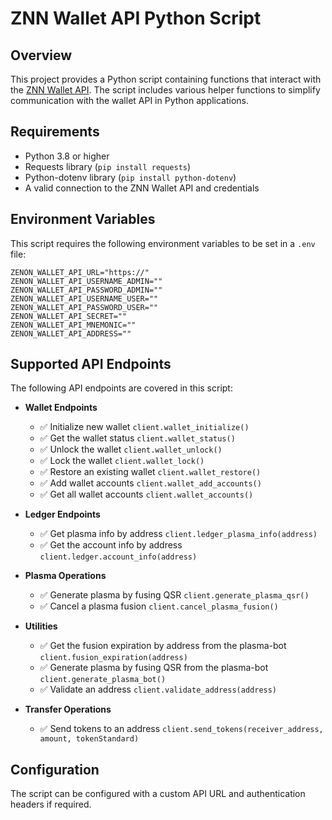 # ZNN Wallet API Python Script

## Overview
This project provides a Python script containing functions that interact with the [ZNN Wallet API](https://github.com/hypercore-one/znn_walletapi_csharp). The script includes various helper functions to simplify communication with the wallet API in Python applications.

## Requirements
- Python 3.8 or higher
- Requests library (`pip install requests`)
- Python-dotenv library (`pip install python-dotenv`)
- A valid connection to the ZNN Wallet API and credentials

## Environment Variables
This script requires the following environment variables to be set in a `.env` file:

```
ZENON_WALLET_API_URL="https://"
ZENON_WALLET_API_USERNAME_ADMIN=""
ZENON_WALLET_API_PASSWORD_ADMIN=""
ZENON_WALLET_API_USERNAME_USER=""
ZENON_WALLET_API_PASSWORD_USER=""
ZENON_WALLET_API_SECRET=""
ZENON_WALLET_API_MNEMONIC=""
ZENON_WALLET_API_ADDRESS=""
```

## Supported API Endpoints
The following API endpoints are covered in this script:

- **Wallet Endpoints**
  - ✅ Initialize new wallet `client.wallet_initialize()`
  - ✅ Get the wallet status `client.wallet_status()`
  - ✅ Unlock the wallet `client.wallet_unlock()`
  - ✅ Lock the wallet `client.wallet_lock()`
  - ✅ Restore an existing wallet `client.wallet_restore()`
  - ✅ Add wallet accounts `client.wallet_add_accounts()`
  - ✅ Get all wallet accounts `client.wallet_accounts()`
  
- **Ledger Endpoints**
  - ✅ Get plasma info by address `client.ledger_plasma_info(address)`
  - ✅ Get the account info by address `client.ledger.account_info(address)`
  
- **Plasma Operations**
  - ✅ Generate plasma by fusing QSR `client.generate_plasma_qsr()`
  - ✅ Cancel a plasma fusion `client.cancel_plasma_fusion()`
  
- **Utilities**
  - ✅ Get the fusion expiration by address from the plasma-bot `client.fusion_expiration(address)`
  - ✅ Generate plasma by fusing QSR from the plasma-bot `client.generate_plasma_bot()`
  - ✅ Validate an address `client.validate_address(address)`
  
- **Transfer Operations**
  - ✅ Send tokens to an address `client.send_tokens(receiver_address, amount, tokenStandard)`

## Configuration
The script can be configured with a custom API URL and authentication headers if required.